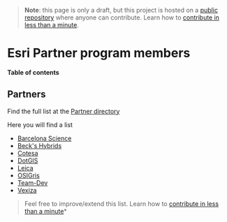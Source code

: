 > **Note**: this page is only a draft, but this project is hosted on a [public repository](https://github.com/hhkaos/awesome-arcgis) where anyone can contribute. Learn how to [contribute in less than a minute](https://github.com/hhkaos/awesome-arcgis/blob/master/CONTRIBUTING.md#contributions).

# Esri Partner program members

<!-- START doctoc generated TOC please keep comment here to allow auto update -->
<!-- DON'T EDIT THIS SECTION, INSTEAD RE-RUN doctoc TO UPDATE -->
**Table of contents**


<!-- END doctoc generated TOC please keep comment here to allow auto update -->


## Partners

Find the full list at the [Partner directory](http://partners.esri.com/)

Here you will find a list

* [Barcelona Science](./barcelona-science/README.md)
* [Beck's Hybrids](./becks-hybrids/README.md)
* [Cotesa](./cotesa/README.md)
* [DotGIS](./dotgis/README.md)
* [Leica](./leica/README.md)
* [OSIGris](./osigris/README.md)
* [Team-Dev](./team-dev/README.md)
* [Vexiza](./vexiza/README.md)

> Feel free to improve/extend this list. Learn how to [contribute in less than a minute](https://github.com/hhkaos/awesome-arcgis/blob/master/CONTRIBUTING.md#contributions)*
